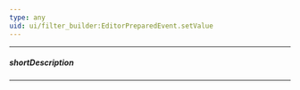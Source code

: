 ```yaml
---
type: any
uid: ui/filter_builder:EditorPreparedEvent.setValue
---
```

---
##### shortDescription
<!-- Description goes here -->

---
<!-- Description goes here -->